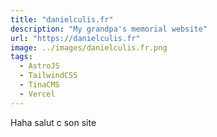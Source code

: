 ```yaml
---
title: "danielculis.fr"
description: "My grandpa's memorial website"
url: "https://danielculis.fr"
image: ../images/danielculis.fr.png
tags:
  - AstroJS
  - TailwindCSS
  - TinaCMS
  - Vercel
---
```


Haha salut c son site
